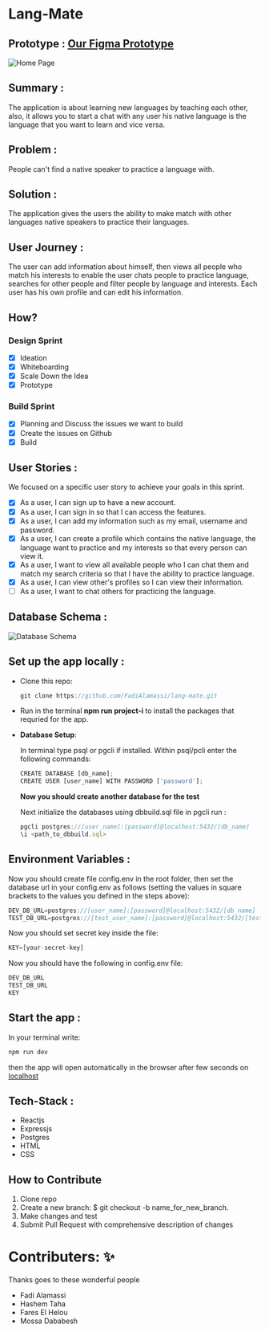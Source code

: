 # **Lang-Mate**

## **Prototype :** [Our Figma Prototype](https://figma.com/proto/rk0VqlhYwnnQ3rSv6297cV/Language-Exchange?node-id=0%3A1&scaling=scale-down)

![Home Page](https://serving.photos.photobox.com/53781967c16173909d6a2d8b2453e6c6b643b9712d22306b2b48d011cbb7f2e2e0ce604d.jpg)

## **Summary :**
The application is about learning new languages by teaching each other, also, it allows you to start a chat with any user his native language is the language that you want to learn and vice versa.

## **Problem :**

People can't find a native speaker to practice a language with.

## **Solution :**

The application gives the users the ability to make match with other languages native speakers to practice their languages.

## **User Journey :**

The user can add information about himself, then views all people who match his interests to enable the user chats people to practice language, searches for other people and filter people by language and interests. Each user has his own profile and can edit his information.

## How?

### Design Sprint
* [x] Ideation
* [x] Whiteboarding
* [x] Scale Down the Idea
* [x] Prototype

### Build Sprint
* [x] Planning and Discuss the issues we want to build
* [x] Create the issues on Github
* [x] Build

## **User Stories :**
We focused on a specific user story to achieve your goals in this sprint.

* [x] As a user, I can sign up to have a new account.
* [x] As a user, I can sign in so that I can access the features.
* [x] As a user, I can add my information such as my email, username and password.
* [x] As a user, I can create a profile which contains the native language, the language want to practice and my interests so that every person can view it.
* [x] As a user, I want to view all available people who I can chat them and match my search criteria so that I have the ability to practice language.
* [x] As a user, I can view other's profiles so I can view their information.
* [ ] As a user, I want to chat others for practicing the language.

## **Database Schema :**

![Database Schema](https://i.ibb.co/HzTrZ7Z/schema.png)


## **Set up the app locally :**

- Clone this repo: 
    ```javascript
    git clone https://github.com/FadiAlamassi/lang-mate.git
    ```
- Run in the terminal **npm run project-i** to install the packages that requried for the app.
- **Database Setup**:
  
    In terminal type psql or pgcli if installed. Within psql/pcli enter the following commands:
  ```javascript 
  CREATE DATABASE [db_name];  
  CREATE USER [user_name] WITH PASSWORD ['password'];
  ```
  **Now you should create another database for the test**


   Next initialize the databases using dbbuild.sql file in pgcli run :

   ```javascript 
   pgcli postgres://[user_name]:[password]@localhost:5432/[db_name]
   \i <path_to_dbbuild.sql>
   ```

## **Environment Variables :**

   Now you should create file config.env in the root folder, then set the database url in your config.env as follows (setting the values in square brackets to the values you defined in the steps above):

   ```javascript 
   DEV_DB_URL=postgres://[user_name]:[password]@localhost:5432/[db_name]
   TEST_DB_URL=postgres://[test_user_name]:[password]@localhost:5432/[test_db_name]
   ```

   Now you should set secret key inside the file:
  ```javascript
  KEY=[your-secret-key]
  ```
   Now you should have the following in config.env file:

```javascript
DEV_DB_URL
TEST_DB_URL
KEY
```
  ## **Start the app :**
  In your terminal write:

  ```javascript
  npm run dev
  ```
  then the app will open automatically in the browser after few seconds on [localhost]('http://localhost:3000')



## **Tech-Stack :**

- Reactjs
- Expressjs
- Postgres
- HTML
- CSS

## How to Contribute
1. Clone repo
2. Create a new branch: $ git checkout -b name_for_new_branch.
3. Make changes and test
4. Submit Pull Request with comprehensive description of changes

# Contributers: ✨
Thanks goes to these wonderful people
- Fadi Alamassi
- Hashem Taha
- Fares El Helou
- Mossa Dababesh

